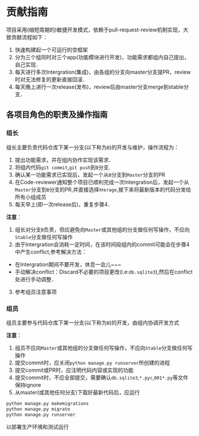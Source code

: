 # 贡献指南

项目采用(缩短周期的)敏捷开发模式，依赖于pull-request-review机制实现，大致贡献流程如下：
1. 快速构建起一个可运行的空框架
2. 分为三个组同时对三个app(功能模块进行开发)，功能需求都组内自己提出，自己实现．
3. 每天进行多次Intergration(集成)，由各组的分支向master分支提PR，review时对无法修复的更新直接回滚．
4. 每天晚上进行一次release(发布)，review后由master分支merge到stable分支．

## 各项目角色的职责及操作指南

### 组长
组长主要负责代码仓库下某一分支(以下称为`B`)的开发与维护，操作流程为：
1. 提出功能需求，并在组内协作实现该需求．
2. 将组内代码`git commit`,`git push`到`B`分支.
3. 确认某一功能需求已实现后，发起一个从`B`分支到`Master`分支的PR
4. 在Code-reviewer通知整个项目已顺利完成一次Intergration后，发起一个从`Master`分支到`B`分支的PR,并直接选择`Ｍerage`,接下来将最新版本的代码分发给所有小组成员
5. 每天早上(即一次release后)，重复步骤4．

**注意**：
1. 组长对分支`B`负责，但应避免向`Master`或其他组的分支做任何写操作，不应向`Stable`分支做任何写操作
2. 由于Intergration会消耗一定时间，在该时间段组内的commit可能会在步骤4中产生conflict,参考解决方法：
 - 在Intergration期间不要开发，休息一会儿~~~
 - 手动解决conflict：Discard不必要的项目更改(i.e:`db.sqlite3`),然后在conflict处进行手动调整．
3. 参考组员注意事项

### 组员
组员主要参与代码仓库下某一分支(以下称为`B`)的开发，由组内协调开发方式

**注意**：
1. 组员不应向`Master`或其他组的分支做任何写操作，不应向`Stable`分支做任何写操作
2. 提交commit时，应关闭`python manage.py runserver`所创建的进程
3. 提交commit或PR时，应注明代码内容或实现的功能
4. 提交commit时，不应全部提交，需要确认`db.sqlite3`,`*.pyc`,`001*.py`等文件保持ignore
5. 从master(或其他任何分支)下载好最新代码后，应运行
```sh
python manage.py makemigrations
python manage.py migrate
python manage.py runserver
```
以部署生产环境和测试运行
